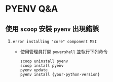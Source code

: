 # PYENV Q&A

## 使用 `scoop` 安裝 `pyenv` 出現錯誤

1. `error installing "core" component MSI`

   - 使用管理員打開 `powershell` 並執行下列命令

     ```shell
     scoop uninstall pyenv
     scoop install pyenv
     pyenv update
     pyenv install {your-python-version}
     ```
